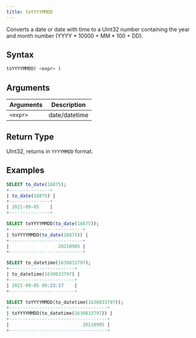 ```yaml
---
title: toYYYYMMDD
---
```


Converts a date or date with time to a UInt32 number containing the year and month number (YYYY * 10000 + MM * 100 + DD).
## Syntax

```sql
toYYYYMMDD( <expr> )
```

## Arguments

| Arguments   | Description |
| ----------- | ----------- |
| `<expr>` | date/datetime |

## Return Type

UInt32, returns in `YYYYMMDD` format.

## Examples

```sql
SELECT to_date(18875);
+---------------+
| to_date(18875) |
+---------------+
| 2021-09-05    |
+---------------+

SELECT toYYYYMMDD(to_date(18875));
+---------------------------+
| toYYYYMMDD(to_date(18875)) |
+---------------------------+
|                  20210905 |
+---------------------------+

SELECT to_datetime(1630833797);
+------------------------+
| to_datetime(1630833797) |
+------------------------+
| 2021-09-05 09:23:17    |
+------------------------+

SELECT toYYYYMMDD(to_datetime(1630833797));
+------------------------------------+
| toYYYYMMDD(to_datetime(1630833797)) |
+------------------------------------+
|                           20210905 |
+------------------------------------+
```
